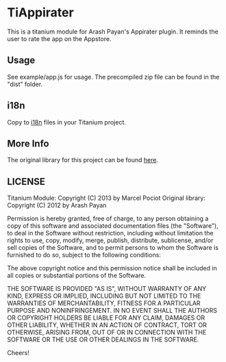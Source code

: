 TiAppirater
===========================================

This is a titanium module for Arash Payan's Appirater plugin.
It reminds the user to rate the app on the Appstore.

## Usage
See example/app.js for usage.
The precompiled zip file can be found in the "dist" folder.

## i18n
Copy to [i18n](https://github.com/k0sukey/TiAppirater/tree/master/i18n) files in your Titanium project.

## More Info
The original library for this project can be found [here](https://github.com/arashpayan/appirater).



LICENSE
-------------------------
Titanium Module: 	Copyright (C) 2013 by Marcel Pociot
Original library: 	Copyright (C) 2012 by Arash Payan

Permission is hereby granted, free of charge, to any person obtaining a copy of this software and associated documentation files (the "Software"), to deal in the Software without restriction, including without limitation the rights to use, copy, modify, merge, publish, distribute, sublicense, and/or sell copies of the Software, and to permit persons to whom the Software is furnished to do so, subject to the following conditions:

The above copyright notice and this permission notice shall be included in all copies or substantial portions of the Software.

THE SOFTWARE IS PROVIDED "AS IS", WITHOUT WARRANTY OF ANY KIND, EXPRESS OR IMPLIED, INCLUDING BUT NOT LIMITED TO THE WARRANTIES OF MERCHANTABILITY, FITNESS FOR A PARTICULAR PURPOSE AND NONINFRINGEMENT. IN NO EVENT SHALL THE AUTHORS OR COPYRIGHT HOLDERS BE LIABLE FOR ANY CLAIM, DAMAGES OR OTHER LIABILITY, WHETHER IN AN ACTION OF CONTRACT, TORT OR OTHERWISE, ARISING FROM, OUT OF OR IN CONNECTION WITH THE SOFTWARE OR THE USE OR OTHER DEALINGS IN THE SOFTWARE.


Cheers!
